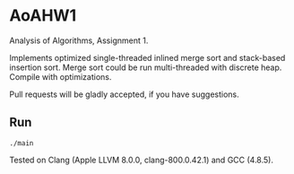 # AoAHW1
Analysis of Algorithms, Assignment 1.

Implements optimized single-threaded inlined merge sort and
stack-based insertion sort.
Merge sort could be run multi-threaded with discrete heap.
Compile with optimizations.


Pull requests will be gladly accepted, if you have suggestions.

## Run

`./main`

Tested on Clang (Apple LLVM 8.0.0, clang-800.0.42.1) and GCC (4.8.5).

